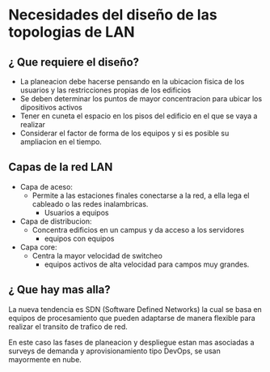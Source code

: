 # Necesidades del diseño de las topologias de LAN

## ¿ Que requiere el diseño?

- La planeacion debe hacerse pensando en la ubicacion fisica de los usuarios y las restricciones propias de los edificios
- Se deben determinar los puntos de mayor concentracion para ubicar los dipositivos activos
- Tener en cuneta el espacio en los pisos del edificio en el que se vaya a realizar
- Considerar el factor de forma de los equipos y si es posible su ampliacion en el tiempo.

## Capas de la red LAN
- Capa de aceso:
	- Permite a las estaciones finales conectarse a la red, a ella lega el cableado o las redes inalambricas.
		- Usuarios a equipos
- Capa de distribucion:
	- Concentra edificios en un campus y da acceso a los servidores
		- equipos con equipos
- Capa core:
	- Centra la mayor velocidad de switcheo
		- equipos activos de alta velocidad para campos muy grandes.
## ¿ Que hay mas alla?

La nueva tendencia es SDN (Software Defined Networks) la cual se basa en equipos de procesamiento que pueden adaptarse de manera flexible para realizar el transito de trafico de red.

En este caso las fases de planeacion y despliegue estan mas asociadas a surveys de demanda y aprovisionamiento tipo DevOps, se usan mayormente en nube.